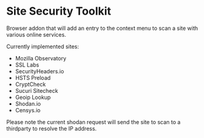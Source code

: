 # Site Security Toolkit

Browser addon that will add an entry to the context menu to scan a site with various online services.

Currently implemented sites:

* Mozilla Observatory
* SSL Labs
* SecurityHeaders.io
* HSTS Preload
* CryptCheck
* Sucuri Sitecheck
* Geoip Lookup
* Shodan.io
* Censys.io

Please note the current shodan request will send the site to scan to a thirdparty to resolve the IP address.
